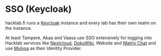 # SSO (Keycloak)

hacklab.fi runs a [Keycloak](https://www.keycloak.org/) instance and every lab has their own realm on the instance.

At least Tampere, Akaa and Vaasa use SSO extensively for logging into Hacklab services like [Nextcloud](https://nextcloud.com/), [DokuWiki](DokuWiki), Website and [Matrix Chat](https://chat.hacklab.fi/) and use [Mulysa](https://github.com/tampereHacklab/mulysa/) as their Identity Provider.

